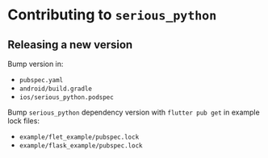 # Contributing to `serious_python`

## Releasing a new version

Bump version in:

* `pubspec.yaml`
* `android/build.gradle`
* `ios/serious_python.podspec`

Bump `serious_python` dependency version with `flutter pub get` in example lock files:

* `example/flet_example/pubspec.lock`
* `example/flask_example/pubspec.lock`